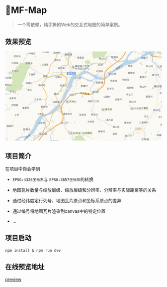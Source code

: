 # 🚀MF-Map

> 一个零依赖，纯手撕的Web的交互式地图的简单案例。

## 效果预览

![效果预览](https://raw.githubusercontent.com/fengtianxi001/MF-Map/master/screenshot/index.png)

## 项目简介

在项目中你会学到

- `EPSG:4326坐标系`与 `EPSG:3857坐标系`的转换

- 地图瓦片数量与缩放层级、缩放层级和分辨率、分辨率与实际距离等的关系

- 通过经纬度定行列号，地图瓦片原点和坐标系原点的差异

- 通过编号将地图瓦片渲染到canvas中的特定位置

- ...

## 项目启动

```shell
npm install & npm run dev
```



## 在线预览地址

[preview](https://fengtianxi001.github.io/MF-Map/)
